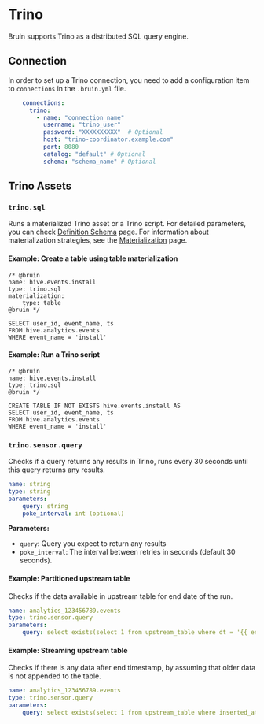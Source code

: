 # Trino
Bruin supports Trino as a distributed SQL query engine.

## Connection
In order to set up a Trino connection, you need to add a configuration item to `connections` in the `.bruin.yml` file.

```yaml
    connections:
      trino:
        - name: "connection_name"
          username: "trino_user"
          password: "XXXXXXXXXX"  # Optional  
          host: "trino-coordinator.example.com"
          port: 8080
          catalog: "default" # Optional 
          schema: "schema_name" # Optional 
```

## Trino Assets

### `trino.sql`
Runs a materialized Trino asset or a Trino script. For detailed parameters, you can check [Definition Schema](../assets/definition-schema.md) page. For information about materialization strategies, see the [Materialization](../assets/materialization.md) page.

#### Example: Create a table using table materialization
```bruin-sql
/* @bruin
name: hive.events.install
type: trino.sql
materialization:
    type: table
@bruin */

SELECT user_id, event_name, ts
FROM hive.analytics.events
WHERE event_name = 'install'
```

#### Example: Run a Trino script
```bruin-sql
/* @bruin
name: hive.events.install
type: trino.sql
@bruin */

CREATE TABLE IF NOT EXISTS hive.events.install AS
SELECT user_id, event_name, ts
FROM hive.analytics.events
WHERE event_name = 'install'
```

### `trino.sensor.query`

Checks if a query returns any results in Trino, runs every 30 seconds until this query returns any results.

```yaml
name: string
type: string
parameters:
    query: string
    poke_interval: int (optional)
```

**Parameters:**
- `query`: Query you expect to return any results
- `poke_interval`: The interval between retries in seconds (default 30 seconds).

#### Example: Partitioned upstream table
Checks if the data available in upstream table for end date of the run.
```yaml
name: analytics_123456789.events
type: trino.sensor.query
parameters:
    query: select exists(select 1 from upstream_table where dt = '{{ end_date }}')
```

#### Example: Streaming upstream table
Checks if there is any data after end timestamp, by assuming that older data is not appended to the table.
```yaml
name: analytics_123456789.events
type: trino.sensor.query
parameters:
    query: select exists(select 1 from upstream_table where inserted_at > '{{ end_timestamp }}')
```
